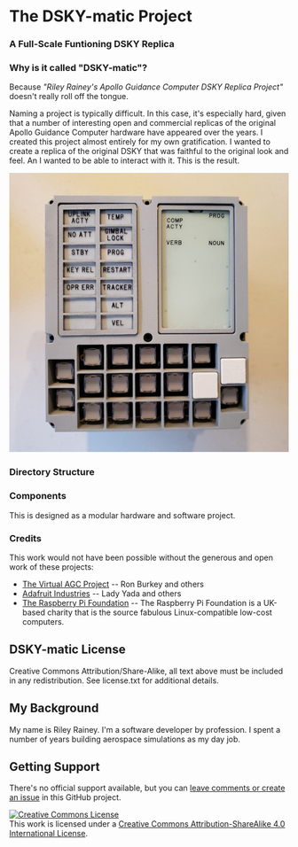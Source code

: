 # The DSKY-matic Project
### A Full-Scale Funtioning DSKY Replica

### Why is it called "DSKY-matic"?

Because *"Riley Rainey's Apollo Guidance Computer DSKY Replica Project"* doesn't really roll off the tongue.

Naming a project is typically difficult. In this case, it's especially hard, given that a number of interesting open and commercial replicas of the original Apollo Guidance Computer hardware have appeared over the years. I created this project almost entirely for my own gratification. I wanted to create a replica of the original DSKY that was faithful to the original look and feel. An I wanted to be able to interact with it.  This is the result.

![The first DSKY-matic prototype](images/front-early-sm.jpg)

### Directory Structure

### Components

This is designed as a modular hardware and software project.

### Credits

This work would not have been possible without the generous and open work of these projects:

* [The Virtual AGC Project](https://www.ibiblio.org/apollo/) -- Ron Burkey and others
* [Adafruit Industries](https://www.adafruit.com/) -- Lady Yada and others
* [The Raspberry Pi Foundation](https://www.raspberrypi.org/about/) -- The Raspberry Pi Foundation is a UK-based charity that is the source fabulous Linux-compatible low-cost computers.

## DSKY-matic License

Creative Commons Attribution/Share-Alike, all text above must be included in any redistribution. See license.txt for additional details.

## My Background

My name is Riley Rainey. I'm a software developer by profession. I spent a number of years building aerospace simulations as my day job.

## Getting Support

There's no official support available, but you can [leave comments or create an issue](https://github.com/rrainey/DSKY-alarm-panel-replica/issues) in this GitHub project.


[![Creative Commons License](https://i.creativecommons.org/l/by-sa/4.0/88x31.png)](http://creativecommons.org/licenses/by-sa/4.0/)  
This work is licensed under a [Creative Commons Attribution-ShareAlike 4.0 International License](http://creativecommons.org/licenses/by-sa/4.0/).